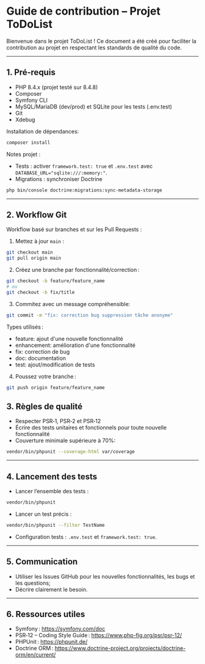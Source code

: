 # Guide de contribution – Projet ToDoList

Bienvenue dans le projet ToDoList ! Ce document a été créé pour faciliter la contribution au projet en respectant les standards de qualité du code.

---

## 1. Pré‑requis


- PHP 8.4.x (projet testé sur 8.4.8)
- Composer
- Symfony CLI
- MySQL/MariaDB (dev/prod) et SQLite pour les tests (.env.test)
- Git
- Xdebug 

Installation de dépendances:

```bash
composer install
```

Notes projet :
- Tests : activer `framework.test: true` et `.env.test` avec `DATABASE_URL="sqlite:///:memory:"`.
- Migrations : synchroniser Doctrine

```bash
php bin/console doctrine:migrations:sync-metadata-storage
```

---

## 2. Workflow Git

Workflow basé sur branches et sur les Pull Requests :

1) Mettez à jour `main` :
```bash
git checkout main
git pull origin main
```

2) Créez une branche par fonctionnalité/correction :
```bash
git checkout -b feature/feature_name
# ou
git checkout -b fix/title
```

3) Commitez avec un message compréhensible:
```bash
git commit -m "fix: correction bug suppression tâche anonyme"
```
Types utilisés :
- feature: ajout d'une nouvelle fonctionnalité
- enhancement: amélioration d'une fonctionnalité
- fix: correction de bug
- doc: documentation
- test: ajout/modification de tests


4) Poussez votre branche :
```bash
git push origin feature/feature_name
```


## 3. Règles de qualité

- Respecter PSR‑1, PSR‑2 et PSR‑12
- Écrire des tests unitaires et fonctionnels pour toute nouvelle fonctionnalité
- Couverture minimale supérieure à 70%:
```bash
vendor/bin/phpunit --coverage-html var/coverage
```

---



## 4. Lancement des tests

- Lancer l’ensemble des tests :
```bash
vendor/bin/phpunit
```

- Lancer un test précis :
```bash
vendor/bin/phpunit --filter TestName
```

- Configuration tests : `.env.test`  et `framework.test: true`.

---

## 5. Communication

- Utiliser les Issues GitHub pour les nouvelles fonctionnalités, les bugs et les questions;
- Décrire clairement le besoin.

---

## 6. Ressources utiles

- Symfony : https://symfony.com/doc
- PSR‑12 – Coding Style Guide : https://www.php-fig.org/psr/psr-12/
- PHPUnit : https://phpunit.de/
- Doctrine ORM : https://www.doctrine-project.org/projects/doctrine-orm/en/current/

